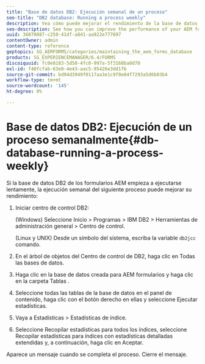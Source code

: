 ```yaml
---
title: "Base de datos DB2: Ejecución semanal de un proceso"
seo-title: "DB2 database: Running a process weekly"
description: Vea cómo puede mejorar el rendimiento de la base de datos DB2 de AEM forms.
seo-description: See how you can improve the performance of your AEM forms DB2 database.
uuid: 36070087-c250-41df-a841-aa922e777697
contentOwner: admin
content-type: reference
geptopics: SG_AEMFORMS/categories/maintaining_the_aem_forms_database
products: SG_EXPERIENCEMANAGER/6.4/FORMS
discoiquuid: fc0e8183-5d50-4fc0-997a-5f3168ba0d70
exl-id: f40fcfab-63e0-4e43-aac5-95426e3dd1fb
source-git-commit: bd94d3949f0117aa3e1c9f0e84f7293a5d6b03b4
workflow-type: tm+mt
source-wordcount: '145'
ht-degree: 0%

---
```


# Base de datos DB2: Ejecución de un proceso semanalmente{#db-database-running-a-process-weekly}

Si la base de datos DB2 de los formularios AEM empieza a ejecutarse lentamente, la ejecución semanal del siguiente proceso puede mejorar su rendimiento:

1. Iniciar centro de control DB2:

   (Windows) Seleccione Inicio > Programas > IBM DB2 > Herramientas de administración general > Centro de control.

   (Linux y UNIX) Desde un símbolo del sistema, escriba la variable `db2jcc` comando.

1. En el árbol de objetos del Centro de control de DB2, haga clic en Todas las bases de datos.
1. Haga clic en la base de datos creada para AEM formularios y haga clic en la carpeta Tablas .
1. Seleccione todas las tablas de la base de datos en el panel de contenido, haga clic con el botón derecho en ellas y seleccione Ejecutar estadísticas.
1. Vaya a Estadísticas > Estadísticas de índice.
1. Seleccione Recopilar estadísticas para todos los índices, seleccione Recopilar estadísticas para índices con estadísticas detalladas extendidas y, a continuación, haga clic en Aceptar.

Aparece un mensaje cuando se completa el proceso. Cierre el mensaje.
